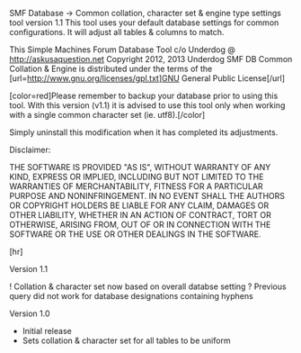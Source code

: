 
SMF Database -> Common collation, character set & engine type settings tool version 1.1 
This tool uses your default database settings for common configurations. It will adjust all tables & columns to match.

This Simple Machines Forum Database Tool c/o Underdog @ http://askusaquestion.net
Copyright 2012, 2013 Underdog 
SMF DB Common Collation & Engine is distributed under the terms of the [url=http://www.gnu.org/licenses/gpl.txt]GNU General Public License[/url]

[color=red]Please remember to backup your database prior to using this tool. 
With this version (v1.1) it is advised to use this tool only when working with a single common character set (ie. utf8).[/color]
		
Simply uninstall this modification when it has completed its adjustments.

Disclaimer:

THE SOFTWARE IS PROVIDED "AS IS", WITHOUT WARRANTY OF ANY KIND, EXPRESS OR IMPLIED, INCLUDING BUT NOT LIMITED TO THE WARRANTIES OF MERCHANTABILITY, FITNESS FOR A PARTICULAR PURPOSE AND NONINFRINGEMENT. IN NO EVENT SHALL THE AUTHORS OR COPYRIGHT HOLDERS BE LIABLE FOR ANY CLAIM, DAMAGES OR OTHER LIABILITY, WHETHER IN AN ACTION OF CONTRACT, TORT OR OTHERWISE, ARISING FROM, OUT OF OR IN CONNECTION WITH THE SOFTWARE OR THE USE OR OTHER DEALINGS IN THE SOFTWARE.

[hr]

Version 1.1

! Collation & character set now based on overall databse setting
? Previous query did not work for database designations containing hyphens

Version 1.0
+ Initial release
+ Sets collation & character set for all tables to be uniform

